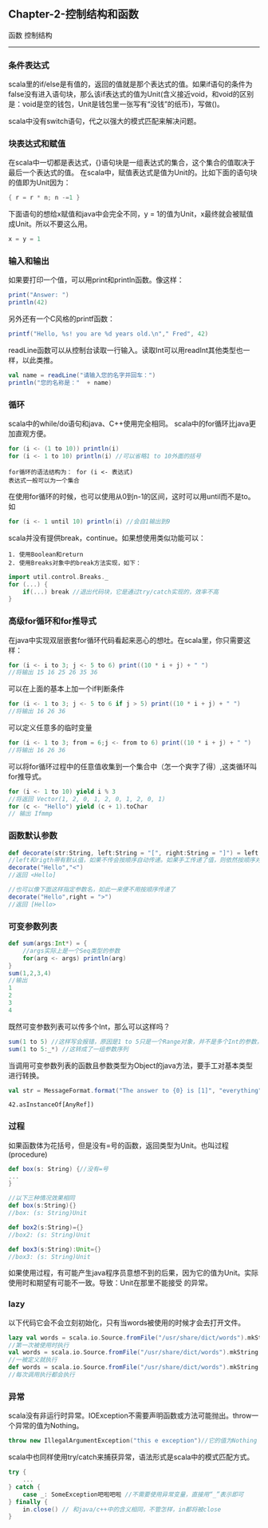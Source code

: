## Chapter-2-控制结构和函数

函数 控制结构

---

### 条件表达式

scala里的if/else是有值的，返回的值就是那个表达式的值。如果if语句的条件为false没有进入语句块，那么该if表达式的值为Unit(含义接近void，和void的区别是：void是空的钱包，Unit是钱包里一张写有“没钱”的纸币)，写做()。

scala中没有switch语句，代之以强大的模式匹配来解决问题。

### 块表达式和赋值

在scala中一切都是表达式，{}语句块是一组表达式的集合，这个集合的值取决于最后一个表达式的值。
在scala中，赋值表达式是值为Unit的。比如下面的语句块的值即为Unit因为：
```scala
{ r = r * n; n -=1 }
```
下面语句的想给x赋值和java中会完全不同，y = 1的值为Unit，x最终就会被赋值成Unit。所以不要这么用。
```scala
x = y = 1 
```

### 输入和输出

如果要打印一个值，可以用print和println函数。像这样：
```scala
print("Answer: ")
println(42)
```
另外还有一个C风格的printf函数：
```scala
printf("Hello, %s! you are %d years old.\n"," Fred", 42)
```
readLine函数可以从控制台读取一行输入。读取Int可以用readInt其他类型也一样，以此类推。
```scala
val name = readLine("请输入您的名字并回车：")
println("您的名称是："  + name)
```

### 循环
scala中的while/do语句和java、C++使用完全相同。
scala中的for循环比java更加直观方便。
```scala
for (i <- (1 to 10)) println(i)
for (i <- 1 to 10) println(i) //可以省略1 to 10外面的括号
```
    for循环的语法结构为： for (i <- 表达式)
    表达式一般可以为一个集合

在使用for循环的时候，也可以使用从0到n-1的区间，这时可以用until而不是to。如
```scala
for (i <- 1 until 10) println(i) //会自1输出到9
```
scala并没有提供break，continue。如果想使用类似功能可以：

    1. 使用Boolean和return
    2. 使用Breaks对象中的break方法实现，如下：
```scala
import util.control.Breaks._
for (...) {
    if(...) break //退出代码块，它是通过try/catch实现的，效率不高
}
```

### 高级for循环和for推导式

在java中实现双层嵌套for循环代码看起来恶心的想吐。在scala里，你只需要这样：
```scala
for (i <- i to 3; j <- 5 to 6) print((10 * i + j) + " ")
//将输出 15 16 25 26 35 36
```
可以在上面的基本上加一个if判断条件
```scala
for (i <- 1 to 3; j <- 5 to 6 if j > 5) print((10 * i + j) + " ")
//将输出 16 26 36
```
可以定义任意多的临时变量
```scala
for (i <- 1 to 3; from = 6;j <- from to 6) print((10 * i + j) + " ")
//将输出 16 26 36
```
可以将for循环过程中的任意值收集到一个集合中（怎一个爽字了得）,这类循环叫for推导式。
```scala
for (i <- 1 to 10) yield i % 3
//将返回 Vector(1, 2, 0, 1, 2, 0, 1, 2, 0, 1)
for (c <- "Hello") yield (c + 1).toChar
// 输出 Ifmmp
```

### 函数默认参数

```scala
def decorate(str:String, left:String = "[", right:String = "]") = left + str + right
//left和rigth带有默认值，如果不传会按顺序自动传递。如果手工传递了值，则依然按顺序对号入座。
decorate("Hello","<")
//返回 <Hello]

//也可以像下面这样指定参数名，如此一来便不用按顺序传递了
decorate("Hello",right = ">")
//返回 [Hello>
```

### 可变参数列表

```scala
def sum(args:Int*) = {
    //args实际上是一个Seq类型的参数
    for(arg <- args) println(arg)
}
sum(1,2,3,4)
//输出
1
2
3
4
```
既然可变参数列表可以传多个Int，那么可以这样吗？
```scala
sum(1 to 5) //这样写会报错，原因是1 to 5只是一个Range对象，并不是多个Int的参数，不过可以通过以下方式来把它变成一个参数序列。
sum(1 to 5:_*) //这转成了一组参数序列
```
当调用可变参数列表的函数且参数类型为Object的java方法，要手工对基本类型进行转换。

```scala
val str = MessageFormat.format("The answer to {0} is [1]", "everything", 42.asInstanceOf[AnyRef])
```

    42.asInstanceOf[AnyRef])

### 过程
如果函数体为花括号，但是没有=号的函数，返回类型为Unit。也叫过程(procedure)
```scala
def box(s: String) {//没有=号
...
}

//以下三种情况效果相同
def box(s:String){}
//box: (s: String)Unit

def box2(s:String)={}
//box2: (s: String)Unit

def box3(s:String):Unit={}
//box3: (s: String)Unit
```

如果使用过程，有可能产生java程序员意想不到的后果，因为它的值为Unit。实际使用时和期望有可能不一致。导致：Unit在那里不能接受 的异常。

### lazy
以下代码它会不会立刻初始化，只有当words被使用的时候才会去打开文件。
```scala
lazy val words = scala.io.Source.fromFile("/usr/share/dict/words").mkString
//第一次被使用时执行
val words = scala.io.Source.fromFile("/usr/share/dict/words").mkString
//一被定义就执行
def words = scala.io.Source.fromFile("/usr/share/dict/words").mkString
//每次调用执行都会执行
```
### 异常
scala没有非运行时异常。IOException不需要声明函数或方法可能抛出。throw一个异常的值为Nothing。
```scala
throw new IllegalArgumentException("this e exception")//它的值为Nothing
```
scala中也同样使用try/catch来捕获异常，语法形式是scala中的模式匹配方式。
```scala
try {
    ...
} catch {
    case _: SomeException吧啦吧啦 //不需要使用异常变量，直接用“_”表示即可
} finally {
    in.close() // 和java/c++中的含义相同，不管怎样，in都将被close
}
```
